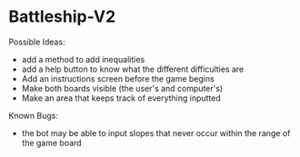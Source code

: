 # Battleship-V2



Possible Ideas:
- add a method to add inequalities
- add a help button to know what the different difficulties are
- Add an instructions screen before the game begins
- Make both boards visible (the user's and computer's)
- Make an area that keeps track of everything inputted



Known Bugs:
- the bot may be able to input slopes that never occur within the range of the game board
